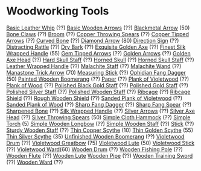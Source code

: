 <!-- TITLE: Woodworking -->
<!-- SUBTITLE: Wood, bones, and other rugged things -->

# Woodworking Tools

[Basic Leather Whip](basic-leather-whip) (??)
[Basic Wooden Arrows](basic-wooden-arrow) (??)
[Blackmetal Arrow](blackmetal-arrow) (50)
[Bone Claws](bone-claws) (??)
[Broom](broom) (??)
[Copper Throwing Spears](copper-throwing-spear) (??)
[Copper Tipped Arrows](copper-tipped-arrow) (??)
[Curved Bone](curved-bone) (??)
[Diamond Arrow](diamond-arrow) (80)
[Direction Sign](direction-sign) (??)
[Distracting Rattle](distracting-rattle) (??)
[Dry Bark](dry-bark) (??)
[Exquisite Golden Axe](exquisite-golden-axe) (??)
[Finest Silk Wrapped Handle](finest-silk-wrapped-handle) (55)
[Gem Tipped Arrows](gem-tipped-arrow) (??)
[Golden Arrows](golden-arrow) (??)
[Golden Axe Head](golden-axe-head) (??)
[Hard Skull Staff](hard-skull-staff) (??)
[Horned Skull](horned-skull) (??)
[Horned Skull Staff](horned-skull-staff) (??)
[Leather Wrapped Handle](leather-wrapped-handle) (??)
[Malachite Staff](malachite-staff) (??)
[Malachite Wand](malachite-wand) (??)
[Manastone Trick Arrow](manastone-trick-arrow) (70)
[Measuring Stick](measuring-stick) (??)
[Ophidian Fang Dagger](ophidian-fang-dagger) (50)
[Painted Wooden Boomerang](painted-wooden-boomerang) (??)
[Paper](paper) (??)
[Plank of Violetwood](plank-of-violetwood) (??)
[Plank of Wood](plank-of-wood) (??)
[Polished Black Gold Staff](polished-black-gold-staff) (??)
[Polished Gold Staff](polished-gold-staff) (??)
[Polished Silver Staff](polished-silver-staff) (??)
[Polished Wooden Staff](polished-wooden-staff) (??)
[Ribcage](ribcage) (??)
[Ribcage Shield](ribcage-shield) (??)
[Rough Wooden Shield](rough-wooden-shield) (??)
[Sanded Plank of Violetwood](sanded-plank-of-violetwood) (??)
[Sanded Plank of Wood](sanded-plank-of-wood) (??)
[Sharp Fang Dagger](sharp-fang-dagger) (??)
[Sharp Fang Spear](sharp-fang-spear) (??)
[Sharpened Bone](sharpened-bone) (??)
[Silk Wrapped Handle](silk-wrapped-handle) (??)
[Silver Arrows](silver-arrow) (??)
[Silver Axe Head](silver-axe-head) (??)
[Silver Throwing Spears](silver-throwing-spear) (50)
[Simple Cloth Hammock](simple-cloth-hammock) (??)
[Simple Torch](simple-torch) (5)
[Simple Wooden Longbow](simple-wooden-longbow) (??)
[Simple Wooden Staff](simple-wooden-staff) (??)
[Stick](stick) (??)
[Sturdy Wooden Staff](sturdy-wooden-staff) (??)
[Thin Copper Scythe](thin-copper-scythe) (10)
[Thin Golden Scythe](thin-golden-scythe) (55)
[Thin Silver Scythe](thin-silver-scythe) (35)
[Unfinished Wooden Boomerang](unfinished-wooden-boomerang) (??)
[Violetwood Drum](violetwood-drum) (??)
[Violetwood Greatbow](violetwood-greatbow) (75)
[Violetwood Lute](violetwood-lute) (50)
[Violetwood Stick](violetwood-stick) (??)
[Violetwood Ward](violetwood-ward)(60)
[Wooden Drum](wooden-drum) (??)
[Wooden Fishing Pole](wooden-fishing-pole) (??)
[Wooden Flute](wooden-flute) (??)
[Wooden Lute](wooden-lute)
[Wooden Pipe](wooden-pipe) (??)
[Wooden Training Sword](wooden-training-sword) (??)
[Wooden Ward](wooden-ward) (??)


